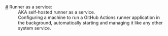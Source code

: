 <dl>
  <dt id="runnerAsAServiceGlossary">
    <a href="#runnerAsAServiceGlossary">#</a>
    Runner as a service:
  </dt>
  <dd>AKA self-hosted runner as a service.</dd>
  <dd>
    Configuring a machine to run a GitHub Actions runner application in the background, automatically starting and managing it like any other system service.
  </dd>
</dl>
